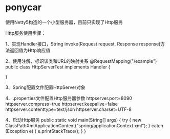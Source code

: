 # ponycar
使用Netty5构造的一个小型服务器，目前只实现了Http服务

Http服务使用步骤：
	
1、实现Handler接口，String invoke(Request request, Response response)方法返回值为Http响应值

2、使用注解，标识该类和URL的映射关系
@RequestMapping("/example")
public class HttpServerTest implements Handler {

}

3、Spring配置文件配置HttpServer对象
	<bean name="httpServer" class="com.ponycar.httpserver.server.HttpServer">
		<property name="port" value="${httpserver.port}" />
		<property name="compress" value="${httpserver.compress}" />
		<property name="keepalive" value="${httpserver.keepalive}" />
		<property name="contentType" value="${httpserver.contenttype}" />
		<property name="charset" value="${httpserver.charset}" />
	</bean>
	
4、.properties文件配置Http服务器参数
httpserver.port=8090
httpserver.compress=true
httpserver.keepalive=false
httpserver.contenttype=text/json
httpserver.charset=UTF-8

4、启动Http服务
	public static void main(String[] args) {
		try {
			new ClassPathXmlApplicationContext("spring/applicationContext.xml");
		} catch (Exception e) {
			e.printStackTrace();
		}
	}
	
	
